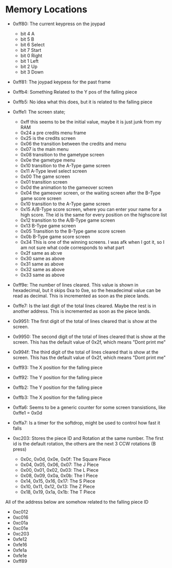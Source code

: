 Memory Locations
================

 * 0xff80: The current keypress on the joypad
   * bit 4 A
   * bit 5 B
   * bit 6 Select
   * bit 7 Start
   * bit 0 Right
   * bit 1 Left
   * bit 2 Up
   * bit 3 Down
 * 0xff81: The joypad keypess for the past frame
 * 0xffb4: Something Related to the Y pos of the falling piece
 * 0xffb5: No idea what this does, but it is related to the falling piece
 * 0xffe1: The screen state;
   * 0xff this seems to be the initial value, maybe it is just junk from my RAM
   * 0x24 a pre credits menu frame
   * 0x25 is the credits screen
   * 0x06 the transition between the credits and menu
   * 0x07 is the main menu
   * 0x08 transition to the gametype screen
   * 0x0e the gametype menu
   * 0x10 transition to the A-Type game screen
   * 0x11 A-Type level select screen
   * 0x00 The game screen
   * 0x01 transition screen
   * 0x0d the animation to the gameover screen
   * 0x04 the gameover screen, or the waiting screen after the B-Type game score screen
   * 0x10 transition to the A-Type game screen
   * 0x15 A/B-Type score screen, where you can enter your name for a high score. The id is the same for every position on the highscore list
   * 0x12 transition to the A/B-Type game screen
   * 0x13 B-Type game screen
   * 0x05 Transition to the B-Type game score screen
   * 0x0b B-Type game score screen
   * 0x34 This is one of the winning screens. I was afk when I got it, so I am not sure what code corresponds to what part
   * 0x2f same as ab:ve
   * 0x30 same as above
   * 0x31 same as above
   * 0x32 same as above
   * 0x33 same as above

 * 0xff9e: The number of lines cleared. This value is shown in hexadecimal, but it skips 0xa to 0xe, so the hexadecimal value can be read as decimal. This is incremented as soon as the piece lands.
 * 0xffe7: Is the last digit of the total lines cleared. Maybe the rest is in another address. This is incremented as soon as the piece lands.
 * 0x9951: The first digit of the total of lines cleared that is show at the screen.
 * 0x9950: The second digit of the total of lines cleared that is show at the screen. This has the default value of 0x2f, which means "Dont print me"
 * 0x994f: The third digit of the total of lines cleared that is show at the screen. This has the default value of 0x2f, which means "Dont print me"

 * 0xff93: The X position for the falling piece
 * 0xff92: The Y position for the falling piece

 * 0xffb2: The Y position for the falling piece
 * 0xffb3: The X position for the falling piece

 * 0xffa6: Seems to be a generic counter for some screen transistions, like 0xffe1 = 0x0d
 * 0xffa7: Is a timer for the softdrop, might be used to control how fast it falls

 * 0xc203: Stores the piece ID and Rotation at the same number. The first id is the default rotation, the others are the next 3 CCW rotations (B press)
   * 0x0c, 0x0d, 0x0e, 0x0f: The Square Piece
   * 0x04, 0x05, 0x06, 0x07: The J Piece
   * 0x00, 0x01, 0x02, 0x03: The L Piece
   * 0x08, 0x09, 0x0a, 0x0b: The I Piece
   * 0x14, 0x15, 0x16, 0x17: The S Piece
   * 0x10, 0x11, 0x12, 0x13: The Z Piece
   * 0x18, 0x19, 0x1a, 0x1b: The T Piece

All of the address below are somehow related to the falling piece ID

 * 0xc012
 * 0xc016
 * 0xc01a
 * 0xc01e
 * 0xc203
 * 0xfe12
 * 0xfe16
 * 0xfe1a
 * 0xfe1e
 * 0xff89
